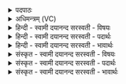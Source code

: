 <details><summary>पदपाठः</summary>

अ॒न्धम्। तमः॑। प्र। वि॒श॒न्ति॒। ये। अवि॑द्याम्। उ॒पास॑त॒ इत्यु॑प॒ऽआस॑ते। ततः॑। भूय॑ऽइ॒वेति॒ भूयः॑ऽइव। ते। तमः॑। ये। ऊँ॒ऽइत्यूँ॑। वि॒द्याया॑म्। र॒ताः। १२।
</details>

<details><summary>अधिमन्त्रम् (VC)</summary>

- आत्मा देवता
- दीर्घतमा ऋषिः
- निचृदनुष्टुप्
- गान्धारः
</details>

<details><summary>हिन्दी - स्वामी दयानन्द सरस्वती  - विषयः</summary>

अब विद्या-अविद्या की उपासना का फल कहते हैं ॥
</details>

<details><summary>हिन्दी - स्वामी दयानन्द सरस्वती  - पदार्थः</summary>

पदार्थान्वयभाषाः -  (ये) जो मनुष्य (अविद्याम्) अनित्य में नित्य, अशुद्ध में शुद्ध, दुःख में सुख और अनात्मा शरीरादि में आत्मबुद्धिरूप अविद्या उसकी अर्थात् ज्ञानादि गुणरहित कारणरूप परमेश्वर से भिन्न जड़ वस्तु की (उपासते) उपासना करते हैं, वे (अन्धम्, तमः) दृष्टि के रोकनेवाले अन्धकार और अत्यन्त अज्ञान को (प्र, विशन्ति) प्राप्त होते हैं और (ये) जो अपने आत्मा को पण्डित माननेवाले (विद्यायाम्) शब्द, अर्थ और इनके सम्बन्ध के जानने मात्र अवैदिक आचरण में (रताः) रमण करते (ते) वे (उ) भी (ततः) उससे (भूय इव) अधिकतर (तमः) अज्ञानरूपी अन्धकार में प्रवेश करते हैं ॥१२ ॥
</details>

<details><summary>हिन्दी - स्वामी दयानन्द सरस्वती  - भावार्थः</summary>

भावार्थभाषाः -  इस मन्त्र में उपमालङ्कार है। जो-जो चेतन, ज्ञानादिगुणयुक्त वस्तु है वह जाननेवाला, जो अविद्यारूप है वह जानने योग्य है और जो चेतन ब्रह्म तथा विद्वान् का आत्मा है वह उपासना के योग्य है, जो इससे भिन्न है, वह उपास्य नहीं है, किन्तु उपकार लेने योग्य है। जो मनुष्य अविद्या, अस्मिता, राग, द्वेष और अभिनिवेश नामक क्लेशों से युक्त हैं, परमेश्वर को छोड़ इससे भिन्न जड़वस्तु की उपासना कर महान् दुःखसागर से डूबते हैं और जो शब्द अर्थ का अन्वयमात्र संस्कृत पढ़कर सत्यभाषण पक्षपातरहित न्याय का आचरणरूप धर्म नहीं करते, अभिमान में आरूढ़ हुए विद्या का तिरस्कार कर अविद्या को ही मानते हैं, वे अत्यन्त तमोगुणरूप दुःखसागर में निरन्तर पीडि़त होते हैं ॥१२ ॥
</details>

<details><summary>संस्कृत - स्वामी दयानन्द सरस्वती  - विषयः</summary>

अथ विद्याऽविद्योपासनाफलमाह ॥
</details>

<details><summary>संस्कृत - स्वामी दयानन्द सरस्वती  - पदार्थः</summary>

पदार्थान्वयभाषाः -  ये मनुष्या अविद्यामुपासते तेऽन्धन्तमः प्रविशन्ति, ये विद्यायां रतास्त उ ततो भूय इव तमः प्रविशन्ति ॥१२ ॥
</details>

<details><summary>संस्कृत - स्वामी दयानन्द सरस्वती  - भावार्थः</summary>

भावार्थभाषाः -  अत्रोपमालङ्कारः। ज्ञानादिगुणयुक्तं वस्तु तज्ज्ञातृ यदविद्यारूपं तज्ज्ञेयं यच्च चेतनं ब्रह्मविद्वदात्मस्वरूपं वा तदुपासनीयं सेवनीयं च यदतो भिन्नं तन्नोपासनीयं किन्तूपकर्त्तव्यम्। ये मनुष्या अविद्याऽस्मिताराग-द्वेषाभिनिवेशैः क्लेशैर्युक्तास्ते परमेश्वरं विहायातो भिन्नं जडं वस्तूपास्य महति दुःखसागरे मज्जन्ति, ये च शब्दार्थान्वयमात्रं संस्कृतमधीत्य सत्यभाषणपक्षपातरहितन्यायाचरणाख्यं धर्मं नाचरन्त्यभिमानारूढाः सन्तो विद्यां तिरस्कृत्याविद्यामेव मन्यन्ते, ते चाऽधिकतमसि दुःखार्णवे सततं पीडिता जायन्ते ॥१२ ॥
</details>